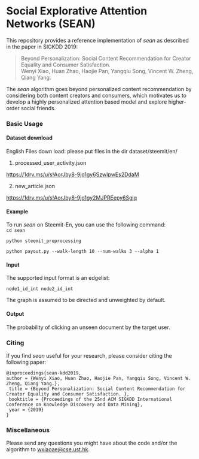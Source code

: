 # Social Explorative Attention Networks (SEAN)

This repository provides a reference implementation of *sean* as described in the paper in SIGKDD 2019:<br>
> Beyond Personalization: Social Content Recommendation for Creator Equality and Consumer Satisfaction.<br>
> Wenyi Xiao, Huan Zhao, Haojie Pan, Yangqiu Song, Vincent W. Zheng, Qiang Yang.<br>
> <Insert paper link>

The *sean* algorithm goes beyond personalized content recommendation by considering both content creators and consumers, which motivates us to develop a highly personalized attention based model and explore higher-order social friends.

### Basic Usage

#### Dataset download
English Files down load: please put files in the dir dataset/steemit/en/

1. processed_user_activity.json

  https://1drv.ms/u/s!AorJby8-9jo1gy6SzwIpwEs2DdaM
  
2. new_article.json

  https://1drv.ms/u/s!AorJby8-9jo1gy2MJPREepy6Sgjq
  

#### Example
To run *sean* on Steemit-En, you can use the following command:<br/>
  ``cd sean``
  
  ``python steemit_preprocessing``
  
  ``python payout.py --walk-length 10 --num-walks 3 --alpha 1``


#### Input
The supported input format is an edgelist:

	node1_id_int node2_id_int 
		
The graph is assumed to be directed and unweighted by default. 

#### Output
The probability of clicking an unseen document by the target user.

### Citing
If you find *sean* useful for your research, please consider citing the following paper:

	@inproceedings{sean-kdd2019,
	author = {Wenyi Xiao, Huan Zhao, Haojie Pan, Yangqiu Song, Vincent W. Zheng, Qiang Yang.},
	 title = {Beyond Personalization: Social Content Recommendation for Creator Equality and Consumer Satisfaction. },
	 booktitle = {Proceedings of the 25nd ACM SIGKDD International Conference on Knowledge Discovery and Data Mining},
	 year = {2019}
	}


### Miscellaneous

Please send any questions you might have about the code and/or the algorithm to <wxiaoae@cse.ust.hk>.

